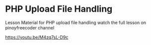 # PHP Upload File Handling
Lesson Material for PHP upload file handling watch the full lesson on pinoyfreecoder channel

https://youtu.be/M4zq7sL-D9c
